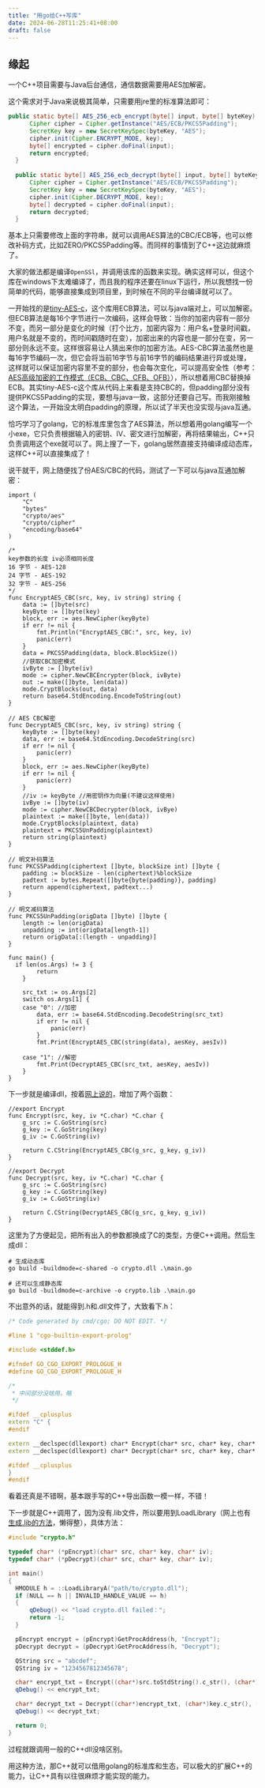 ```yaml
---
title: "用go给C++写库"
date: 2024-06-28T11:25:41+08:00
draft: false
---
```


## 缘起

一个C++项目需要与Java后台通信，通信数据需要用AES加解密。

这个需求对于Java来说极其简单，只需要用jre里的标准算法即可：
```java
public static byte[] AES_256_ecb_encrypt(byte[] input, byte[] byteKey) throws NoSuchPaddingException, NoSuchAlgorithmException, InvalidKeyException, BadPaddingException, IllegalBlockSizeException {
      Cipher cipher = Cipher.getInstance("AES/ECB/PKCS5Padding");
      SecretKey key = new SecretKeySpec(byteKey, "AES");
      cipher.init(Cipher.ENCRYPT_MODE, key);
      byte[] encrypted = cipher.doFinal(input);
      return encrypted;
  }
 
  public static byte[] AES_256_ecb_decrypt(byte[] input, byte[] byteKey) throws NoSuchPaddingException, NoSuchAlgorithmException, InvalidKeyException, BadPaddingException, IllegalBlockSizeException {
      Cipher cipher = Cipher.getInstance("AES/ECB/PKCS5Padding");
      SecretKey key = new SecretKeySpec(byteKey, "AES");
      cipher.init(Cipher.DECRYPT_MODE, key);
      byte[] decrypted = cipher.doFinal(input);
      return decrypted;
  }
```

基本上只需要修改上面的字符串，就可以调用AES算法的CBC/ECB等，也可以修改补码方式，比如ZERO/PKCS5Padding等。而同样的事情到了C++这边就麻烦了。

大家的做法都是编译`OpenSSl`，并调用该库的函数来实现。确实这样可以，但这个库在windows下太难编译了，而且我的程序还要在linux下运行，所以我想找一份简单的代码，能够直接集成到项目里，到时候在不同的平台编译就可以了。

一开始找的是[tiny-AES-c](https://github.com/kokke/tiny-AES-c)，这个库用ECB算法，可以与java端对上，可以加解密。但ECB算法是每16个字节进行一次编码，这样会导致：当你的加密内容有一部分不变，而另一部分是变化的时候（打个比方，加密内容为：用户名+登录时间戳，用户名就是不变的，而时间戳随时在变），加密出来的内容也是一部分在变，另一部分则永远不变。这样很容易让人猜出来你的加密方法。AES-CBC算法虽然也是每16字节编码一次，但它会将当前16字节与前16字节的编码结果进行异或处理，这样就可以保证加密内容里不变的部分，也会每次变化，可以提高安全性（参考：[AES高级加密的工作模式（ECB、CBC、CFB、OFB）](https://cloud.tencent.com/developer/article/1931837)），所以想着用CBC替换掉ECB。其实tiny-AES-c这个库从代码上来看是支持CBC的，但padding部分没有提供PKCS5Padding的实现，要想与java一致，这部分还要自己写。而我刚接触这个算法，一开始没太明白padding的原理，所以试了半天也没实现与java互通。

恰巧学习了golang，它的标准库里包含了AES算法，所以想着用golang编写一个小exe，它只负责根据输入的密钥、IV、密文进行加解密，再将结果输出，C++只负责调用这个exe就可以了。网上搜了一下，golang居然直接支持编译成动态库，这样C++可以直接集成了！

说干就干，网上随便找了份AES/CBC的代码，测试了一下可以与java互通加解密：
```golang
import (
	"C"
	"bytes"
	"crypto/aes"
	"crypto/cipher"
	"encoding/base64"
)

/*
key参数的长度 iv必须相同长度
16 字节 - AES-128
24 字节 - AES-192
32 字节 - AES-256
*/
func EncryptAES_CBC(src, key, iv string) string {
	data := []byte(src)
	keyByte := []byte(key)
	block, err := aes.NewCipher(keyByte)
	if err != nil {
		fmt.Println("EncryptAES_CBC:", src, key, iv)
		panic(err)
	}
	data = PKCS5Padding(data, block.BlockSize())
	//获取CBC加密模式
	ivByte := []byte(iv)
	mode := cipher.NewCBCEncrypter(block, ivByte)
	out := make([]byte, len(data))
	mode.CryptBlocks(out, data)
	return base64.StdEncoding.EncodeToString(out)
}

// AES CBC解密
func DecryptAES_CBC(src, key, iv string) string {
	keyByte := []byte(key)
	data, err := base64.StdEncoding.DecodeString(src)
	if err != nil {
		panic(err)
	}
	block, err := aes.NewCipher(keyByte)
	if err != nil {
		panic(err)
	}
	//iv := keyByte //用密钥作为向量(不建议这样使用)
	ivBye := []byte(iv)
	mode := cipher.NewCBCDecrypter(block, ivBye)
	plaintext := make([]byte, len(data))
	mode.CryptBlocks(plaintext, data)
	plaintext = PKCS5UnPadding(plaintext)
	return string(plaintext)
}

// 明文补码算法
func PKCS5Padding(ciphertext []byte, blockSize int) []byte {
	padding := blockSize - len(ciphertext)%blockSize
	padtext := bytes.Repeat([]byte{byte(padding)}, padding)
	return append(ciphertext, padtext...)
}

// 明文减码算法
func PKCS5UnPadding(origData []byte) []byte {
	length := len(origData)
	unpadding := int(origData[length-1])
	return origData[:(length - unpadding)]
}

func main() {
  if len(os.Args) != 3 {
		return
	}
	
	src_txt := os.Args[2]
	switch os.Args[1] {
	case "0": //加密
		data, err := base64.StdEncoding.DecodeString(src_txt)
		if err != nil {
			panic(err)
		}
		fmt.Print(EncryptAES_CBC(string(data), aesKey, aesIv))
	
	case "1": //解密
		fmt.Print(DecryptAES_CBC(src_txt, aesKey, aesIv))
	}
}
```

下一步就是编译dll，按着[网上说的](https://www.cnblogs.com/quchunhui/p/16963248.html)，增加了两个函数：
```golang
//export Encrypt
func Encrypt(src, key, iv *C.char) *C.char {
	g_src := C.GoString(src)
	g_key := C.GoString(key)
	g_iv := C.GoString(iv)

	return C.CString(EncryptAES_CBC(g_src, g_key, g_iv))
}

//export Decrypt
func Decrypt(src, key, iv *C.char) *C.char {
	g_src := C.GoString(src)
	g_key := C.GoString(key)
	g_iv := C.GoString(iv)

	return C.CString(DecryptAES_CBC(g_src, g_key, g_iv))
}
```

这里为了方便起见，把所有出入的参数都换成了C的类型，方便C++调用。然后生成dll：
```shell
# 生成动态库
go build -buildmode=c-shared -o crypto.dll .\main.go

# 还可以生成静态库
go build -buildmode=c-archive -o crypto.lib .\main.go
```

不出意外的话，就能得到.h和.dll文件了，大致看下.h：
```c++
/* Code generated by cmd/cgo; DO NOT EDIT. */

#line 1 "cgo-builtin-export-prolog"

#include <stddef.h>

#ifndef GO_CGO_EXPORT_PROLOGUE_H
#define GO_CGO_EXPORT_PROLOGUE_H

/*
 * 中间部分没啥用，略
 */

#ifdef __cplusplus
extern "C" {
#endif

extern __declspec(dllexport) char* Encrypt(char* src, char* key, char* iv);
extern __declspec(dllexport) char* Decrypt(char* src, char* key, char* iv);

#ifdef __cplusplus
}
#endif 
```

看着还真是不错啊，基本跟手写的C++导出函数一模一样，不错！

下一步就是C++调用了，因为没有.lib文件，所以要用到LoadLibrary（网上也有[生成.lib的方法](https://blog.csdn.net/weixin_43294620/article/details/130727194)，懒得整），具体方法：
```c++
#include "crypto.h"

typedef char* (*pEncrypt)(char* src, char* key, char* iv);
typedef char* (*pDecrypt)(char* src, char* key, char* iv);

int main()
{
  HMODULE h = ::LoadLibraryA("path/to/crypto.dll");
  if (NULL == h || INVALID_HANDLE_VALUE == h)
  {
      qDebug() << "load crypto.dll failed：";
      return -1;
  }

  pEncrypt encrypt = (pEncrypt)GetProcAddress(h, "Encrypt");
  pDecrypt decrypt = (pDecrypt)GetProcAddress(h, "Decrypt");

  QString src = "abcdef";
  QString iv = "1234567812345678";

  char* encrypt_txt = Encrypt((char*)src.toStdString().c_str(), (char*)key.c_str(), (char*)iv.c_str());
  qDebug() << encrypt_txt;

  char* decrypt_txt = Decrypt((char*)encrypt_txt, (char*)key.c_str(), (char*)iv.c_str());
  qDebug() << decrypt_txt;

  return 0;
}
```

过程就跟调用一般的C++dll没啥区别。

用这种方法，那C++就可以借用golang的标准库和生态，可以极大的扩展C++的能力，让C++具有以往很麻烦才能实现的能力。